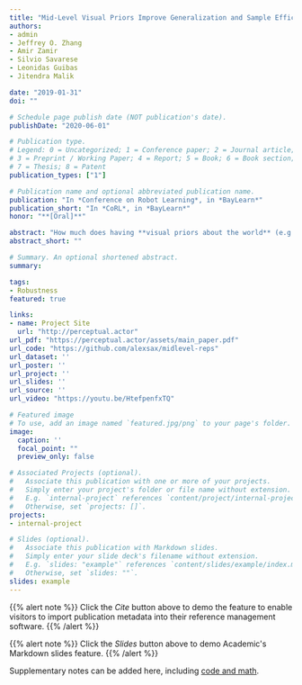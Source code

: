 ```yaml
---
title: "Mid-Level Visual Priors Improve Generalization and Sample Efficiency for Learning Visuomotor Policies"
authors:
- admin
- Jeffrey O. Zhang
- Amir Zamir
- Silvio Savarese
- Leonidas Guibas
- Jitendra Malik

date: "2019-01-31"
doi: ""

# Schedule page publish date (NOT publication's date).
publishDate: "2020-06-01"

# Publication type.
# Legend: 0 = Uncategorized; 1 = Conference paper; 2 = Journal article;
# 3 = Preprint / Working Paper; 4 = Report; 5 = Book; 6 = Book section;
# 7 = Thesis; 8 = Patent
publication_types: ["1"]

# Publication name and optional abbreviated publication name.
publication: "In *Conference on Robot Learning*, in *BayLearn*"
publication_short: "In *CoRL*, in *BayLearn*"
honor: "**[Oral]**"

abstract: "How much does having **visual priors about the world** (e.g. the fact that the world is 3D) assist in learning to perform **downstream motor tasks** (e.g. delivering a package)? We study this question by integrating a generic perceptual skill set (e.g. a distance estimator, an edge detector, etc.) within a reinforcement learning framework--see Figure 1. This skill set (hereafter **mid-level perception**) provides the policy with a more processed state of the world compared to raw images. </br> We find that using a mid-level perception confers significant advantages over training end-to-end from scratch (i.e. not leveraging priors) in navigation-oriented tasks. Agents are able to generalize to situations where the from-scratch approach fails and training becomes significantly more sample efficient. However, we show that realizing these gains requires careful selection of the mid-level perceptual skills. Therefore, we refine our findings into an efficient max-coverage feature set that can be adopted in lieu of raw images. We perform our study in completely separate buildings for training and testing and compare against visually blind baseline policies and state-of-the-art feature learning methods."
abstract_short: ""

# Summary. An optional shortened abstract.
summary: 

tags:
- Robustness
featured: true

links:
- name: Project Site 
  url: "http://perceptual.actor"
url_pdf: "https://perceptual.actor/assets/main_paper.pdf"
url_code: "https://github.com/alexsax/midlevel-reps"
url_dataset: ''
url_poster: ''
url_project: ''
url_slides: ''
url_source: ''
url_video: "https://youtu.be/HtefpenfxTQ"

# Featured image
# To use, add an image named `featured.jpg/png` to your page's folder. 
image:
  caption: ''
  focal_point: ""
  preview_only: false

# Associated Projects (optional).
#   Associate this publication with one or more of your projects.
#   Simply enter your project's folder or file name without extension.
#   E.g. `internal-project` references `content/project/internal-project/index.md`.
#   Otherwise, set `projects: []`.
projects:
- internal-project

# Slides (optional).
#   Associate this publication with Markdown slides.
#   Simply enter your slide deck's filename without extension.
#   E.g. `slides: "example"` references `content/slides/example/index.md`.
#   Otherwise, set `slides: ""`.
slides: example
---
```


{{% alert note %}}
Click the *Cite* button above to demo the feature to enable visitors to import publication metadata into their reference management software.
{{% /alert %}}

{{% alert note %}}
Click the *Slides* button above to demo Academic's Markdown slides feature.
{{% /alert %}}

Supplementary notes can be added here, including [code and math](https://sourcethemes.com/academic/docs/writing-markdown-latex/).

